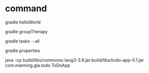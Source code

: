 
# command

gradle helloWorld

gradle groupTherapy

gradle tasks --all

gradle properties

java -cp build/libs/commons-lang3-3.9.jar:build/libs/todo-app-0.1.jar com.manning.gia.todo.ToDoApp
